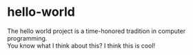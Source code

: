 # hello-world
The hello world project is a time-honored tradition in computer programming.  
You know what I think about this? I think this is cool!
